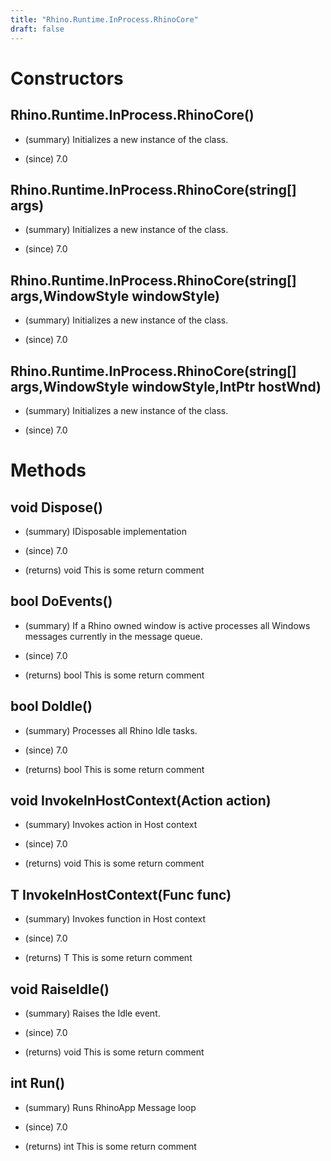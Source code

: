 ```yaml
---
title: "Rhino.Runtime.InProcess.RhinoCore"
draft: false
---
```


# Constructors
## Rhino.Runtime.InProcess.RhinoCore()
- (summary) 
     Initializes a new instance of the  class.
     
- (since) 7.0
## Rhino.Runtime.InProcess.RhinoCore(string[] args)
- (summary) 
     Initializes a new instance of the  class.
     
- (since) 7.0
## Rhino.Runtime.InProcess.RhinoCore(string[] args,WindowStyle windowStyle)
- (summary) 
     Initializes a new instance of the  class.
     
- (since) 7.0
## Rhino.Runtime.InProcess.RhinoCore(string[] args,WindowStyle windowStyle,IntPtr hostWnd)
- (summary) 
     Initializes a new instance of the  class.
     
- (since) 7.0
# Methods
## void Dispose()
- (summary) 
     IDisposable implementation
     
- (since) 7.0
- (returns) void This is some return comment
## bool DoEvents()
- (summary) 
     If a Rhino owned window is active processes all Windows messages currently in the message queue.
     
- (since) 7.0
- (returns) bool This is some return comment
## bool DoIdle()
- (summary) 
     Processes all Rhino Idle tasks.
     
- (since) 7.0
- (returns) bool This is some return comment
## void InvokeInHostContext(Action action)
- (summary) 
     Invokes action in Host context
     
- (since) 7.0
- (returns) void This is some return comment
## T InvokeInHostContext(Func<T> func)
- (summary) 
     Invokes function in Host context
     
- (since) 7.0
- (returns) T This is some return comment
## void RaiseIdle()
- (summary) 
     Raises the Idle event.
     
- (since) 7.0
- (returns) void This is some return comment
## int Run()
- (summary) 
     Runs RhinoApp Message loop
     
- (since) 7.0
- (returns) int This is some return comment
